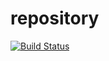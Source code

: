# repository
[![Build Status](https://travis-ci.com/AbM7797/repository.svg?branch=master)](https://travis-ci.com/AbM7797/repository)
